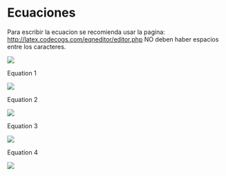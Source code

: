 # Ecuaciones
Para escribir la ecuacion se recomienda usar la pagina: http://latex.codecogs.com/eqneditor/editor.php
NO deben haber espacios entre los caracteres.

<img src="https://latex.codecogs.com/svg.latex?\Large&space;ecuacion" />

Equation 1

<img src="https://latex.codecogs.com/svg.latex?\Large&space;Max_{x\geq0}\prod=\sum_{g}\sum_{i}\nu_{gi}Y_{gi}-\sum_{g}\sum_{i}_\delta_{gi}e^{\gamma_{gi}x_{gi,land}}-\sum_{g}\sum_{i}\sum_{j,j\neqland}\omega_{igi}x_{gij}" />

Equation 2

<img src="https://latex.codecogs.com/svg.latex?\Large&space;\sum_{i}x_{gij}\leq\:b_{gi}\;\forall_{g,j}\epsilon\left\{{land,}\right{water}\}" />


Equation 3

<img src="https://latex.codecogs.com/svg.latex?\Large&space;ecuacion" />

Equation 4

<img src="https://latex.codecogs.com/svg.latex?\Large&space;ecuacion" />
